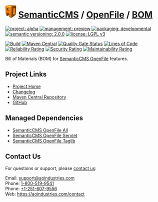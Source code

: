 # [<img src="ao-logo.png" alt="AO Logo" width="35" height="40">](https://github.com/ao-apps) [SemanticCMS](https://github.com/ao-apps/semanticcms) / [OpenFile](https://github.com/ao-apps/semanticcms-openfile) / [BOM](https://github.com/ao-apps/semanticcms-openfile-bom)

[![project: alpha](https://semanticcms.com/ao-badges/project-alpha.svg)](https://aoindustries.com/life-cycle#project-alpha)
[![management: preview](https://semanticcms.com/ao-badges/management-preview.svg)](https://aoindustries.com/life-cycle#management-preview)
[![packaging: developmental](https://semanticcms.com/ao-badges/packaging-developmental.svg)](https://aoindustries.com/life-cycle#packaging-developmental)  
[![semantic versioning: 2.0.0](https://semanticcms.com/ao-badges/semver-2.0.0.svg)](http://semver.org/spec/v2.0.0.html)
[![license: LGPL v3](https://semanticcms.com/ao-badges/license-lgpl-3.0.svg)](https://www.gnu.org/licenses/lgpl-3.0)

[![Build](https://github.com/ao-apps/semanticcms-openfile-bom/workflows/Build/badge.svg?branch=master)](https://github.com/ao-apps/semanticcms-openfile-bom/actions?query=workflow%3ABuild)
[![Maven Central](https://maven-badges.herokuapp.com/maven-central/com.semanticcms/semanticcms-openfile-bom/badge.svg)](https://maven-badges.herokuapp.com/maven-central/com.semanticcms/semanticcms-openfile-bom)
[![Quality Gate Status](https://sonarcloud.io/api/project_badges/measure?branch=master&project=com.semanticcms%3Asemanticcms-openfile-bom&metric=alert_status)](https://sonarcloud.io/dashboard?branch=master&id=com.semanticcms%3Asemanticcms-openfile-bom)
[![Lines of Code](https://sonarcloud.io/api/project_badges/measure?branch=master&project=com.semanticcms%3Asemanticcms-openfile-bom&metric=ncloc)](https://sonarcloud.io/component_measures?branch=master&id=com.semanticcms%3Asemanticcms-openfile-bom&metric=ncloc)  
[![Reliability Rating](https://sonarcloud.io/api/project_badges/measure?branch=master&project=com.semanticcms%3Asemanticcms-openfile-bom&metric=reliability_rating)](https://sonarcloud.io/component_measures?branch=master&id=com.semanticcms%3Asemanticcms-openfile-bom&metric=Reliability)
[![Security Rating](https://sonarcloud.io/api/project_badges/measure?branch=master&project=com.semanticcms%3Asemanticcms-openfile-bom&metric=security_rating)](https://sonarcloud.io/component_measures?branch=master&id=com.semanticcms%3Asemanticcms-openfile-bom&metric=Security)
[![Maintainability Rating](https://sonarcloud.io/api/project_badges/measure?branch=master&project=com.semanticcms%3Asemanticcms-openfile-bom&metric=sqale_rating)](https://sonarcloud.io/component_measures?branch=master&id=com.semanticcms%3Asemanticcms-openfile-bom&metric=Maintainability)

Bill of Materials (BOM) for [SemanticCMS OpenFile](https://github.com/ao-apps/semanticcms-openfile) features.

## Project Links
* [Project Home](https://semanticcms.com/openfile/bom/)
* [Changelog](https://semanticcms.com/openfile/bom/changelog)
* [Maven Central Repository](https://central.sonatype.com/artifact/com.semanticcms/semanticcms-openfile-bom)
* [GitHub](https://github.com/ao-apps/semanticcms-openfile-bom)

## Managed Dependencies
* [SemanticCMS OpenFile All](https://github.com/ao-apps/semanticcms-openfile-all)
* [SemanticCMS OpenFile Servlet](https://github.com/ao-apps/semanticcms-openfile-servlet)
* [SemanticCMS OpenFile Taglib](https://github.com/ao-apps/semanticcms-openfile-taglib)

## Contact Us
For questions or support, please [contact us](https://aoindustries.com/contact):

Email: [support@aoindustries.com](mailto:support@aoindustries.com)  
Phone: [1-800-519-9541](tel:1-800-519-9541)  
Phone: [+1-251-607-9556](tel:+1-251-607-9556)  
Web: https://aoindustries.com/contact
